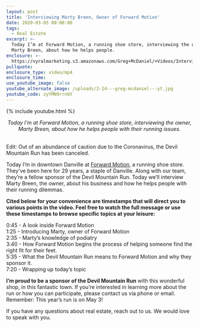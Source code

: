 ```yaml
---
layout: post
title: 'Interviewing Marty Breen, Owner of Forward Motion'
date: 2020-03-05 00:00:00
tags:
  - Real Estate
excerpt: >-
  Today I’m at Forward Motion, a running shoe store, interviewing the owner,
  Marty Breen, about how he helps people.
enclosure: >-
  https://vyralmarketing.s3.amazonaws.com/Greg+McDaniel/+Videos/Interviewing+Marty+Breen%2C+Owner+of+Forward+Motion.mp4
pullquote:
enclosure_type: video/mp4
enclosure_time:
use_youtube_image: false
youtube_alternate_image: /uploads/2-24---greg-mcdaniel---yt.jpg
youtube_code: zyYMN9rrn6Y
---
```


{% include youtube.html %}

<center><em>Today I&rsquo;m at Forward Motion, a running shoe store, interviewing the owner, Marty Breen, about how he helps people with their running issues. </em></center>

<br>Edit: Out of an abundance of caution due to the Coronavirus, the Devil Mountain Run has been canceled.

Today I’m in downtown Danville at <u><a target="_blank" href="https://www.forwardmotion.com/">Forward Motion</a></u>, a running shoe store. They’ve been here for 29 years, a staple of Danville. Along with our team, they’re a fellow sponsor of the Devil Mountain Run. Today we’ll interview Marty Breen, the owner, about his business and how he helps people with their running dilemmas.

**Cited below for your convenience are timestamps that will direct you to various points in the video. Feel free to watch the full message or use these timestamps to browse specific topics at your leisure:**

0:45 - A look inside Forward Motion<br>1:25 - Introducing Marty, owner of Forward Motion<br>2:35 - Marty’s knowledge of podiatry<br>3:40 - How Forward Motion begins the process of helping someone find the right fit for their feet.<br>5:35 - What the Devil Mountain Run means to Forward Motion and why they sponsor it.<br>7:20 - Wrapping up today’s topic

**I’m proud to be a sponsor of the Devil Mountain Run** with this wonderful shop, in this fantastic town. If you’re interested in learning more about the run or how you can participate, please contact us via phone or email. Remember: This year’s run is on May 3\!

If you have any questions about real estate, reach out to us. We would love to speak with you.